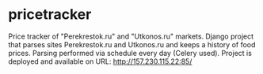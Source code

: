 # pricetracker
Price tracker of "Perekrestok.ru" and "Utkonos.ru" markets.
Django project that parses sites Perekrestok.ru and Utkonos.ru and keeps a history of food prices.
Parsing performed via schedule every day (Celery used). 
Project is deployed and available on URL: http://157.230.115.22:85/

